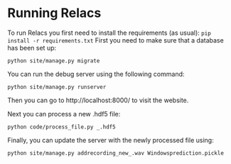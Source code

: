 Running Relacs
===================
To run Relacs you first need to install the requirements (as usual):
`pip install -r requirements.txt`
First you need to make sure that a database has been set up:
```
python site/manage.py migrate
```
You can run the debug server using the following command:
```
python site/manage.py runserver
```
Then you can go to http://localhost:8000/ to visit the website.

Next you can process a new .hdf5 file:
```
python code/process_file.py _.hdf5
```
Finally, you can update the server with the newly processed file using:
```
python site/manage.py addrecording_new_.wav Windowsprediction.pickle
````

